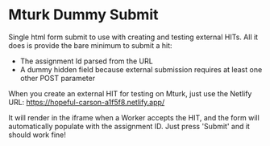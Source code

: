 # Mturk Dummy Submit

Single html form submit to use with creating and testing external HITs. All it does is provide the bare minimum to submit a hit:  
- The assignment Id parsed from the URL
- A dummy hidden field because external submission requires at least one other POST parameter

When you create an external HIT for testing on Mturk, just use the Netlify URL: https://hopeful-carson-a1f5f8.netlify.app/

It will render in the iframe when a Worker accepts the HIT, and the form will automatically populate with the assignment ID. Just press 'Submit' and it should work fine!